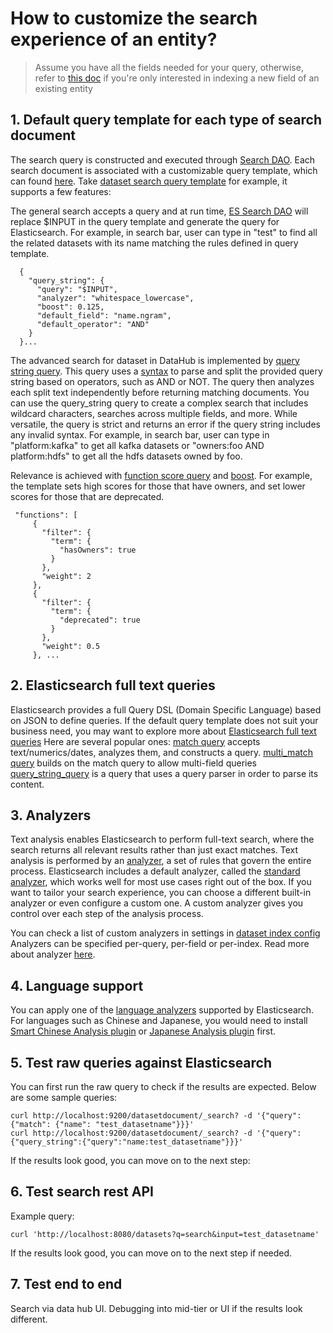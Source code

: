 # How to customize the search experience of an entity?

> Assume you have all the fields needed for your query, otherwise, refer to [this doc](./search-over-new-field.md) if you're only interested in indexing a new field of an existing entity 

## 1. Default query template for each type of search document
The search query is constructed and executed through [Search DAO]. Each search document is associated with a customizable query template, which can found [here](https://github.com/linkedin/datahub/tree/master/gms/impl/src/main/resources). 
Take [dataset search query template] for example, it supports a few features:

The general search accepts a query and at run time, [ES Search DAO] will replace $INPUT in the query template and generate the query for Elasticsearch.
For example, in search bar, user can type in "test" to find all the related datasets with its name matching the rules defined in query template.
 ```
   {
     "query_string": {
       "query": "$INPUT",
       "analyzer": "whitespace_lowercase",
       "boost": 0.125,
       "default_field": "name.ngram",
       "default_operator": "AND"
     }
   }...
 ```  
The advanced search for dataset in DataHub is implemented by [query string query]. 
This query uses a [syntax] to parse and split the provided query string based on operators, such as AND or NOT. The query then analyzes each split text independently before returning matching documents.
You can use the query_string query to create a complex search that includes wildcard characters, searches across multiple fields, and more. While versatile, the query is strict and returns an error if the query string includes any invalid syntax.
For example, in search bar, user can type in "platform:kafka" to get all kafka datasets or "owners:foo AND platform:hdfs" to get all the hdfs datasets owned by foo.

Relevance is achieved with [function score query] and [boost].
For example, the template sets high scores for those that have owners, and set lower scores for those that are deprecated.  
```   
 "functions": [
     {
       "filter": {
         "term": {
           "hasOwners": true
         }
       },
       "weight": 2
     },
     {
       "filter": {
         "term": {
           "deprecated": true
         }
       },
       "weight": 0.5
     }, ...
```

## 2. Elasticsearch full text queries
Elasticsearch provides a full Query DSL (Domain Specific Language) based on JSON to define queries. If the default query template does not suit your business need, you may want to explore more about [Elasticsearch full text queries]
Here are several popular ones: 
[match query] accepts text/numerics/dates, analyzes them, and constructs a query.
[multi_match query] builds on the match query to allow multi-field queries
[query_string_query] is a query that uses a query parser in order to parse its content.

## 3. Analyzers
Text analysis enables Elasticsearch to perform full-text search, where the search returns all relevant results rather than just exact matches.
Text analysis is performed by an [analyzer], a set of rules that govern the entire process. Elasticsearch includes a default analyzer, called the [standard analyzer], which works well for most use cases right out of the box.
If you want to tailor your search experience, you can choose a different built-in analyzer or even configure a custom one. A custom analyzer gives you control over each step of the analysis process.  

You can check a list of custom analyzers in settings in [dataset index config]
Analyzers can be specified per-query, per-field or per-index. Read more about analyzer [here][analyzer].

## 4. Language support
You can apply one of the [language analyzers] supported by Elasticsearch. 
For languages such as Chinese and Japanese, you would need to install [Smart Chinese Analysis plugin] or
[Japanese Analysis plugin] first. 

## 5. Test raw queries against Elasticsearch
You can first run the raw query to check if the results are expected. Below are some sample queries:
```
curl http://localhost:9200/datasetdocument/_search? -d '{"query": {"match": {"name": "test_datasetname"}}}'
curl http://localhost:9200/datasetdocument/_search? -d '{"query":{"query_string":{"query":"name:test_datasetname"}}}'
```

If the results look good, you can move on to the next step:
## 6. Test search rest API
Example query: 
```
curl 'http://localhost:8080/datasets?q=search&input=test_datasetname' 
```
If the results look good, you can move on to the next step if needed. 
## 7. Test end to end
Search via data hub UI. Debugging into mid-tier or UI if the results look different. 


[Search DAO]: ../architecture/metadata-serving.md#search-dao
[ES Search DAO]: ../../metadata-dao-impl/elasticsearch-dao/src/main/java/com/linkedin/metadata/dao/search/ESSearchDAO.java
[query string query]: https://www.elastic.co/guide/en/elasticsearch/reference/5.6/query-dsl-query-string-query.html
[dataset search query template]:../../gms/impl/src/main/resources/datasetESSearchQueryTemplate.json
[syntax]: https://www.elastic.co/guide/en/elasticsearch/reference/5.6/query-dsl-query-string-query.html#query-string-syntax
[function score query]: https://www.elastic.co/guide/en/elasticsearch/reference/5.6/query-dsl-function-score-query.html
[boost]: https://www.elastic.co/guide/en/elasticsearch/reference/5.6/mapping-boost.html
[Elasticsearch full text queries]:https://www.elastic.co/guide/en/elasticsearch/reference/5.6/full-text-queries.html
[match query]: https://www.elastic.co/guide/en/elasticsearch/reference/5.6/query-dsl-match-query.html
[multi_match query]: https://www.elastic.co/guide/en/elasticsearch/reference/5.6/query-dsl-multi-match-query.html
[query_string_query]: https://www.elastic.co/guide/en/elasticsearch/reference/5.6/query-dsl-query-string-query.html
[standard analyzer]:https://www.elastic.co/guide/en/elasticsearch/reference/5.6/analysis-standard-analyzer.html
[analyzer]: https://www.elastic.co/guide/en/elasticsearch/reference/5.6/analyzer.html
[language analyzers]:https://www.elastic.co/guide/en/elasticsearch/reference/5.6/analysis-lang-analyzer.html
[Smart Chinese Analysis plugin]: https://www.elastic.co/guide/en/elasticsearch/plugins/5.6/analysis-smartcn.html
[Japanese Analysis plugin]: https://www.elastic.co/guide/en/elasticsearch/plugins/5.6/analysis-kuromoji.html
[dataset index config]: ../../docker/elasticsearch-setup/dataset-index-config.json